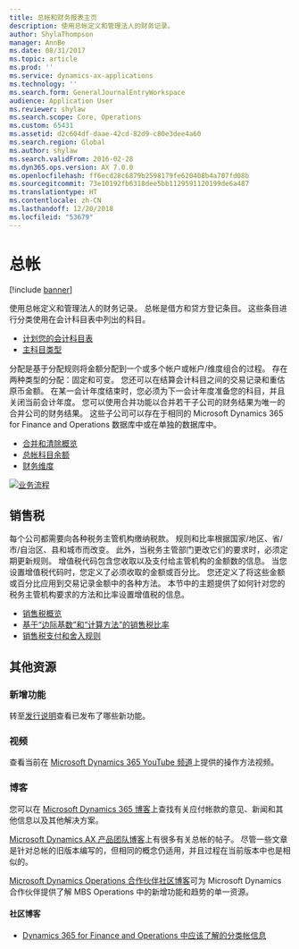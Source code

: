 ```yaml
---
title: 总帐和财务报表主页
description: 使用总帐定义和管理法人的财务记录。
author: ShylaThompson
manager: AnnBe
ms.date: 08/31/2017
ms.topic: article
ms.prod: ''
ms.service: dynamics-ax-applications
ms.technology: ''
ms.search.form: GeneralJournalEntryWorkspace
audience: Application User
ms.reviewer: shylaw
ms.search.scope: Core, Operations
ms.custom: 65431
ms.assetid: d2c604df-daae-42cd-82d9-c80e3dee4a60
ms.search.region: Global
ms.author: shylaw
ms.search.validFrom: 2016-02-28
ms.dyn365.ops.version: AX 7.0.0
ms.openlocfilehash: ff6ecd28c6879b2598179fe620408b4a707fd08b
ms.sourcegitcommit: 73e10192fb6318dee5bb1129591120199de6a487
ms.translationtype: HT
ms.contentlocale: zh-CN
ms.lasthandoff: 12/20/2018
ms.locfileid: "53679"
---
```

# <a name="general-ledger"></a>总帐 

[!include [banner](../includes/banner.md)]

使用总帐定义和管理法人的财务记录。 总帐是借方和贷方登记条目。 这些条目进行分类使用在会计科目表中列出的科目。 

 - [计划您的会计科目表](plan-chart-of-accounts.md)
 - [主科目类型](main-account-types.md)

分配是基于分配规则将金额分配到一个或多个帐户或帐户/维度组合的过程。 存在两种类型的分配：固定和可变。 您还可以在结算会计科目之间的交易记录和重估原币金额。 在某一会计年度结束时，您必须为下一会计年度准备您的科目，并且关闭当前会计年度。 您可以使用合并功能以合并若干子公司的财务结果为唯一的合并公司的财务结果。 这些子公司可以存在于相同的 Microsoft Dynamics 365 for Finance and Operations 数据库中或在单独的数据库中。

- [合并和清除概览](../budgeting/consolidation-elimination-overview.md)
- [总帐科目余额](general-ledger-account-balances.md)
- [财务维度](financial-dimensions.md)

[![业务流程](./media/GL-process.PNG)](./media/GL-process.PNG)

## <a name="sales-tax"></a>销售税
每个公司都需要向各种税务主管机构缴纳税款。 规则和比率根据国家/地区、省/市/自治区、县和城市而改变。
此外，当税务主管部门更改它们的要求时，必须定期更新规则。 增值税代码包含您收取以及支付给主管机构的金额数的信息。 当您设置增值税代码时，您定义了必须收取的金额或百分比。 您还定义了将这些金额或百分比应用到交易记录金额中的各种方法。 本节中的主题提供了如何针对您的税务主管机构要求的方法和比率设置增值税的信息。

 - [销售税概览](indirect-taxes-overview.md)
 - [基于“边际基数”和“计算方法”的销售税比率](marginal-base-field.md)
 - [销售税支付和舍入规则](round-sales-tax-payments.md)


## <a name="additional-resources"></a>其他资源

### <a name="whats-new"></a>新增功能

转至[发行说明](https://docs.microsoft.com/en-us/business-applications-release-notes/)查看已发布了哪些新功能。 

### <a name="videos"></a>视频

查看当前在 [Microsoft Dynamics 365 YouTube 频道](https://www.youtube.com/channel/UCJGCg4rB3QSs8y_1FquelBQ)上提供的操作方法视频。

### <a name="blogs"></a>博客

您可以在 [Microsoft Dynamics 365 博客](https://community.dynamics.com/b/msftdynamicsblog?c=Enterprise)上查找有关应付帐款的意见、新闻和其他信息以及其他解决方案。

[Microsoft Dynamics AX 产品团队博客](https://blogs.msdn.microsoft.com/dax/)上有很多有关总帐的帖子。 尽管一些文章是针对总帐的旧版本编写的，但相同的概念仍适用，并且过程在当前版本中也是相似的。

[Microsoft Dynamics Operations 合作伙伴社区博客](https://community.dynamics.com/partner/b/operationspartnercommunityblog)可为 Microsoft Dynamics 合作伙伴提供了解 MBS Operations 中的新增功能和趋势的单一资源。

#### <a name="community-blogs"></a>社区博客

- [Dynamics 365 for Finance and Operations 中应该了解的分类帐信息](https://financefunction.tech/2018/04/29/what-you-should-know-about-ledger-in-dynamics-365-for-finance-and-operations)

